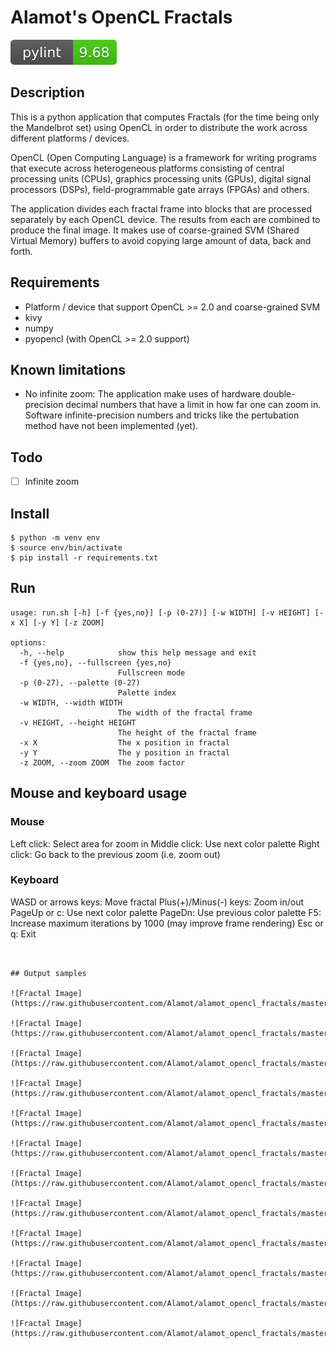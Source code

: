 # Alamot's OpenCL Fractals

![pylint score](https://raw.githubusercontent.com/Alamot/alamot_opencl_fractals/master/pylint.svg)


## Description

This is a python application that computes Fractals (for the time being only the Mandelbrot set) using OpenCL in order to distribute the work across different platforms / devices.

OpenCL (Open Computing Language) is a framework for writing programs that execute across heterogeneous platforms consisting of central processing units (CPUs), graphics processing units (GPUs), digital signal processors (DSPs), field-programmable gate arrays (FPGAs) and others. 

The application divides each fractal frame into blocks that are processed separately by each OpenCL device. The results from each are combined to produce the final image. It makes use of coarse-grained SVM (Shared Virtual Memory) buffers to avoid copying large amount of data, back and forth.


## Requirements

- Platform / device that support OpenCL >= 2.0 and coarse-grained SVM
- kivy
- numpy
- pyopencl (with OpenCL >= 2.0 support)


## Known limitations

- No infinite zoom: The application make uses of hardware double-precision decimal numbers that have a limit in how far one can zoom in. Software infinite-precision numbers and tricks like the pertubation method have not been implemented (yet).


## Todo

- [ ] Infinite zoom


## Install 

```
$ python -m venv env
$ source env/bin/activate
$ pip install -r requirements.txt
```


## Run

```
usage: run.sh [-h] [-f {yes,no}] [-p (0-27)] [-w WIDTH] [-v HEIGHT] [-x X] [-y Y] [-z ZOOM]

options:
  -h, --help            show this help message and exit
  -f {yes,no}, --fullscreen {yes,no}
                        Fullscreen mode
  -p (0-27), --palette (0-27)
                        Palette index
  -w WIDTH, --width WIDTH
                        The width of the fractal frame
  -v HEIGHT, --height HEIGHT
                        The height of the fractal frame
  -x X                  The x position in fractal
  -y Y                  The y position in fractal
  -z ZOOM, --zoom ZOOM  The zoom factor
```


## Mouse and keyboard usage

### Mouse 
Left click: Select area for zoom in
Middle click: Use next color palette
Right click: Go back to the previous zoom (i.e. zoom out)

### Keyboard
WASD or arrows keys: Move fractal
Plus(+)/Minus(-) keys: Zoom in/out
PageUp or c: Use next color palette
PageDn: Use previous color palette
F5: Increase maximum iterations by 1000 (may improve frame rendering)
Esc or q: Exit
```


## Output samples

![Fractal Image](https://raw.githubusercontent.com/Alamot/alamot_opencl_fractals/master/images/03Oct2023_161526.jpg)

![Fractal Image](https://raw.githubusercontent.com/Alamot/alamot_opencl_fractals/master/images/04Oct2023_234628.jpg)

![Fractal Image](https://raw.githubusercontent.com/Alamot/alamot_opencl_fractals/master/images/05Oct2023_005743.jpg)

![Fractal Image](https://raw.githubusercontent.com/Alamot/alamot_opencl_fractals/master/images/05Oct2023_012333.jpg)

![Fractal Image](https://raw.githubusercontent.com/Alamot/alamot_opencl_fractals/master/images/05Oct2023_151040.jpg)

![Fractal Image](https://raw.githubusercontent.com/Alamot/alamot_opencl_fractals/master/images/05Oct2023_013526.jpg)

![Fractal Image](https://raw.githubusercontent.com/Alamot/alamot_opencl_fractals/master/images/05Oct2023_151506.jpg)

![Fractal Image](https://raw.githubusercontent.com/Alamot/alamot_opencl_fractals/master/images/04Oct2023_100907.jpg)

![Fractal Image](https://raw.githubusercontent.com/Alamot/alamot_opencl_fractals/master/images/04Oct2023_235654.jpg)

![Fractal Image](https://raw.githubusercontent.com/Alamot/alamot_opencl_fractals/master/images/05Oct2023_011818.jpg)

![Fractal Image](https://raw.githubusercontent.com/Alamot/alamot_opencl_fractals/master/images/05Oct2023_012428.jpg)

![Fractal Image](https://raw.githubusercontent.com/Alamot/alamot_opencl_fractals/master/images/05Oct2023_191423.jpg)
